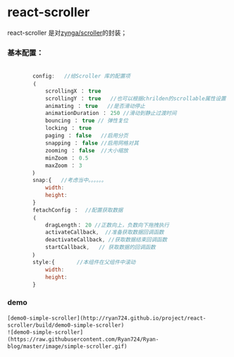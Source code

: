 react-scroller
============
react-scroller 是对[zynga/scroller]的封装；


 ###  基本配置：
```javascript

  		config:   //给Scroller 库的配置项
  		｛
  			scrollingX ： true  
  			scrollingY ： true   //也可以根据chrilden的scrollable属性设置
 			animating ： true   //是否滑动停止
  			animationDuration ： 250 //滑动到静止过渡时间
  			bouncing ： true // 弹性复位
  			locking ： true  
  			paging ： false   //启用分页
  			snapping ： false //启用网格对其
  			zooming ： false  //大小缩放
  			minZoom ： 0.5
  			maxZoom ： 3
  		｝
  		snap:{   //考虑当中。。。。。。
  			width:
  			height:
  		} 
  		fetachConfig ：  //配置获取数据
  		｛
  			dragLength： 20 //正数向上，负数向下拖拽执行
  			activateCallback,  //准备获取数据回调函数
  			deactivateCallback, //获取数据结束回调函数
  			startCallback,   // 获取数据的回调函数
  		｝
  		style:{       //本组件在父组件中滚动
  			width:
  			height:  
  		}
```

### demo

    [demo0-simple-scroller](http://ryan724.github.io/project/react-scroller/build/demo0-simple-scroller)
    ![demo0-simple-scroller](https://raw.githubusercontent.com/Ryan724/Ryan-blog/master/image/simple-scroller.gif)

[zynga/scroller]:http://github.com/zynga/scroller